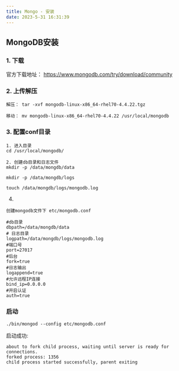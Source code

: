 ```yaml
---
title: Mongo - 安装
date: 2023-5-31 16:31:39
---
```

## MongoDB安装



### 1. 下载

官方下载地址： https://www.mongodb.com/try/download/community



### 2. 上传解压



```
解压： tar -xvf mongodb-linux-x86_64-rhel70-4.4.22.tgz

移动： mv mongodb-linux-x86_64-rhel70-4.4.22 /usr/local/mongodb
```



###  3. 配置conf目录



```
1. 进入目录  
cd /usr/local/mongodb/

2. 创建db目录和日志文件
mkdir -p /data/mongdb/data

mkdir -p /data/mongdb/logs

touch /data/mongdb/logs/mongodb.log
```

 4. 

    创建mongodb文件下 etc/mongodb.conf

```
#db目录
dbpath=/data/mongdb/data
# 日志目录
logpath=/data/mongdb/logs/mongodb.log
#端口号
port=27017
#后台
fork=true
#日志输出
logappend=true
#允许远程IP连接
bind_ip=0.0.0.0
#开启认证
auth=true
```



### 启动

```
./bin/mongod --config etc/mongodb.conf 
```

启动成功: 

```
about to fork child process, waiting until server is ready for connections.
forked process: 1356
child process started successfully, parent exiting
```





